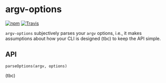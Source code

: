 # argv-options

[![npm](https://img.shields.io/npm/v/argv-options.svg)](https://www.npmjs.com/package/argv-options)
[![Travis](https://travis-ci.org/fallafeljan/argv-options.svg)]()

`argv-options` subjectively parses your `argv` options, i.e., it makes
assumptions about how your CLI is designed (tbc) to keep the API simple.

## API 

`parseOptions(argv, options)`

(tbc)
